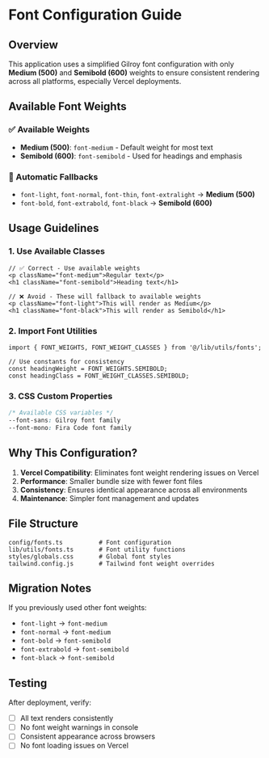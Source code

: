 # Font Configuration Guide

## Overview
This application uses a simplified Gilroy font configuration with only **Medium (500)** and **Semibold (600)** weights to ensure consistent rendering across all platforms, especially Vercel deployments.

## Available Font Weights

### ✅ Available Weights
- **Medium (500)**: `font-medium` - Default weight for most text
- **Semibold (600)**: `font-semibold` - Used for headings and emphasis

### 🔄 Automatic Fallbacks
- `font-light`, `font-normal`, `font-thin`, `font-extralight` → **Medium (500)**
- `font-bold`, `font-extrabold`, `font-black` → **Semibold (600)**

## Usage Guidelines

### 1. Use Available Classes
```tsx
// ✅ Correct - Use available weights
<p className="font-medium">Regular text</p>
<h1 className="font-semibold">Heading text</h1>

// ❌ Avoid - These will fallback to available weights
<p className="font-light">This will render as Medium</p>
<h1 className="font-black">This will render as Semibold</h1>
```

### 2. Import Font Utilities
```tsx
import { FONT_WEIGHTS, FONT_WEIGHT_CLASSES } from '@/lib/utils/fonts';

// Use constants for consistency
const headingWeight = FONT_WEIGHTS.SEMIBOLD;
const headingClass = FONT_WEIGHT_CLASSES.SEMIBOLD;
```

### 3. CSS Custom Properties
```css
/* Available CSS variables */
--font-sans: Gilroy font family
--font-mono: Fira Code font family
```

## Why This Configuration?

1. **Vercel Compatibility**: Eliminates font weight rendering issues on Vercel
2. **Performance**: Smaller bundle size with fewer font files
3. **Consistency**: Ensures identical appearance across all environments
4. **Maintenance**: Simpler font management and updates

## File Structure
```
config/fonts.ts          # Font configuration
lib/utils/fonts.ts       # Font utility functions
styles/globals.css       # Global font styles
tailwind.config.js       # Tailwind font weight overrides
```

## Migration Notes

If you previously used other font weights:
- `font-light` → `font-medium`
- `font-normal` → `font-medium`  
- `font-bold` → `font-semibold`
- `font-extrabold` → `font-semibold`
- `font-black` → `font-semibold`

## Testing

After deployment, verify:
- [ ] All text renders consistently
- [ ] No font weight warnings in console
- [ ] Consistent appearance across browsers
- [ ] No font loading issues on Vercel
